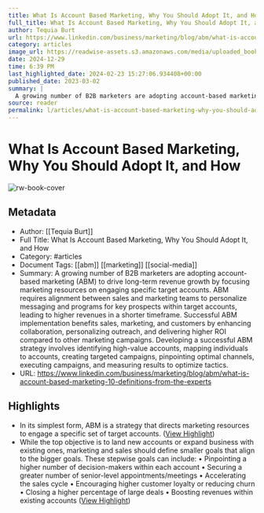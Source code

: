 ```yaml
---
title: What Is Account Based Marketing, Why You Should Adopt It, and How
full_title: What Is Account Based Marketing, Why You Should Adopt It, and How
author: Tequia Burt
url: https://www.linkedin.com/business/marketing/blog/abm/what-is-account-based-marketing-10-definitions-from-the-experts
category: articles
image_url: https://readwise-assets.s3.amazonaws.com/media/uploaded_book_covers/profile_276497/1677695234315
date: 2024-12-29
time: 6:39 PM
last_highlighted_date: 2024-02-23 15:27:06.934408+00:00
published_date: 2023-03-02
summary: |
  A growing number of B2B marketers are adopting account-based marketing (ABM) to drive long-term revenue growth by focusing marketing resources on engaging specific target accounts. ABM requires alignment between sales and marketing teams to personalize messaging and programs for key prospects within target accounts, leading to higher revenues in a shorter timeframe. Successful ABM implementation benefits sales, marketing, and customers by enhancing collaboration, personalizing outreach, and delivering higher ROI compared to other marketing campaigns. Developing a successful ABM strategy involves identifying high-value accounts, mapping individuals to accounts, creating targeted campaigns, pinpointing optimal channels, executing campaigns, and measuring results to optimize tactics.
source: reader
permalink: l/articles/what-is-account-based-marketing-why-you-should-adopt-it-and-how
---
```

# What Is Account Based Marketing, Why You Should Adopt It, and How

![rw-book-cover](https://readwise-assets.s3.amazonaws.com/media/uploaded_book_covers/profile_276497/1677695234315)

## Metadata
- Author: [[Tequia Burt]]
- Full Title: What Is Account Based Marketing, Why You Should Adopt It, and How
- Category: #articles
- Document Tags: [[abm]] [[marketing]] [[social-media]] 
- Summary: A growing number of B2B marketers are adopting account-based marketing (ABM) to drive long-term revenue growth by focusing marketing resources on engaging specific target accounts. ABM requires alignment between sales and marketing teams to personalize messaging and programs for key prospects within target accounts, leading to higher revenues in a shorter timeframe. Successful ABM implementation benefits sales, marketing, and customers by enhancing collaboration, personalizing outreach, and delivering higher ROI compared to other marketing campaigns. Developing a successful ABM strategy involves identifying high-value accounts, mapping individuals to accounts, creating targeted campaigns, pinpointing optimal channels, executing campaigns, and measuring results to optimize tactics.
- URL: https://www.linkedin.com/business/marketing/blog/abm/what-is-account-based-marketing-10-definitions-from-the-experts

## Highlights
- In its simplest form, ABM is a strategy that directs marketing resources to engage a specific set of target accounts. ([View Highlight](https://read.readwise.io/read/01hqb92hb676ftxvjsmvp41p71))
- While the top objective is to land new accounts or expand business with existing ones, marketing and sales should define smaller goals that align to the bigger goals. These stepwise goals can include:
  • Pinpointing a higher number of decision-makers within each account
  • Securing a greater number of senior-level appointments/meetings
  • Accelerating the sales cycle
  • Encouraging higher customer loyalty or reducing churn
  • Closing a higher percentage of large deals
  • Boosting revenues within existing accounts ([View Highlight](https://read.readwise.io/read/01hqb97jvpmsq068ypgnp6j5bf))



